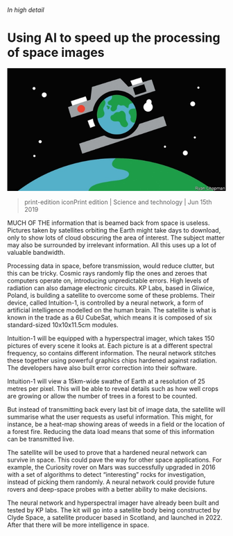 ###### In high detail

# Using AI to speed up the processing of space images 

![image](images/20190615_STD002_0.jpg) 

> print-edition iconPrint edition | Science and technology | Jun 15th 2019 

MUCH OF THE information that is beamed back from space is useless. Pictures taken by satellites orbiting the Earth might take days to download, only to show lots of cloud obscuring the area of interest. The subject matter may also be surrounded by irrelevant information. All this uses up a lot of valuable bandwidth. 

Processing data in space, before transmission, would reduce clutter, but this can be tricky. Cosmic rays randomly flip the ones and zeroes that computers operate on, introducing unpredictable errors. High levels of radiation can also damage electronic circuits. KP Labs, based in Gliwice, Poland, is building a satellite to overcome some of these problems. Their device, called Intuition-1, is controlled by a neural network, a form of artificial intelligence modelled on the human brain. The satellite is what is known in the trade as a 6U CubeSat, which means it is composed of six standard-sized 10x10x11.5cm modules. 

Intuition-1 will be equipped with a hyperspectral imager, which takes 150 pictures of every scene it looks at. Each picture is at a different spectral frequency, so contains different information. The neural network stitches these together using powerful graphics chips hardened against radiation. The developers have also built error correction into their software. 

Intuition-1 will view a 15km-wide swathe of Earth at a resolution of 25 metres per pixel. This will be able to reveal details such as how well crops are growing or allow the number of trees in a forest to be counted. 

But instead of transmitting back every last bit of image data, the satellite will summarise what the user requests as useful information. This might, for instance, be a heat-map showing areas of weeds in a field or the location of a forest fire. Reducing the data load means that some of this information can be transmitted live. 

The satellite will be used to prove that a hardened neural network can survive in space. This could pave the way for other space applications. For example, the Curiosity rover on Mars was successfully upgraded in 2016 with a set of algorithms to detect “interesting” rocks for investigation, instead of picking them randomly. A neural network could provide future rovers and deep-space probes with a better ability to make decisions. 

The neural network and hyperspectral imager have already been built and tested by KP labs. The kit will go into a satellite body being constructed by Clyde Space, a satellite producer based in Scotland, and launched in 2022. After that there will be more intelligence in space. 

